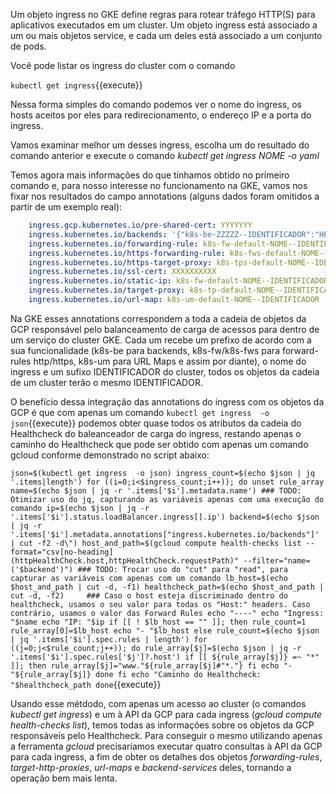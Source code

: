 
Um objeto ingress no GKE define regras para rotear tráfego HTTP(S) para aplicativos executados em um cluster. Um objeto ingress está associado a um ou mais objetos service, e cada um deles está associado a um conjunto de pods.

Você pode listar os ingress do cluster com o comando

`kubectl get ingress`{{execute}}

Nessa forma simples do comando podemos ver o nome do ingress, os hosts aceitos por eles para redirecionamento, o endereço IP e a porta do ingress.

Vamos examinar melhor um desses ingress, escolha um do resultado do comando anterior e execute o comando *kubectl get ingress NOME -o yaml*

Temos agora mais informações do que tínhamos obtido no primeiro comando e, para nosso interesse no funcionamento na GKE, vamos nos fixar nos resultados do campo annotations (alguns dados foram omitidos a partir de um exemplo real):
```yaml
    ingress.gcp.kubernetes.io/pre-shared-cert: YYYYYYY
    ingress.kubernetes.io/backends: '{"k8s-be-ZZZZZ--IDENTIFICADOR":"HEALTHY"}'
    ingress.kubernetes.io/forwarding-rule: k8s-fw-default-NOME--IDENTIFICADOR
    ingress.kubernetes.io/https-forwarding-rule: k8s-fws-default-NOME--IDENTIFICADOR
    ingress.kubernetes.io/https-target-proxy: k8s-tps-default-NOME--IDENTIFICADOR
    ingress.kubernetes.io/ssl-cert: XXXXXXXXXX
    ingress.kubernetes.io/static-ip: k8s-fw-default-NOME--IDENTIFICADOR
    ingress.kubernetes.io/target-proxy: k8s-tp-default-NOME--IDENTIFICADOR
    ingress.kubernetes.io/url-map: k8s-um-default-NOME--IDENTIFICADOR
```
Na GKE esses annotations correspondem a toda a cadeia de objetos da GCP responsável pelo balanceamento de carga de acessos para dentro de um serviço do cluster GKE. Cada um recebe um prefixo de acordo com a sua funcionalidade (k8s-be para backends, k8s-fw/k8s-fws para forward-rules http/https, k8s-um para URL Maps e assim por diante), o nome do ingress e um sufixo IDENTIFICADOR do cluster, todos os objetos da cadeia de um cluster terão o mesmo IDENTIFICADOR. 

O benefício dessa integração das annotations do ingress com os objetos da GCP é que com apenas um comando `kubectl get ingress  -o json`{{execute}} podemos obter quase todos os atributos da cadeia do Healthcheck do baleanceador de carga do ingress, restando apenas o caminho do Healthcheck que pode ser obtido com apenas um comando gcloud conforme demonstrado no script abaixo:

`
json=$(kubectl get ingress  -o json)
ingress_count=$(echo $json | jq '.items|length')
for ((i=0;i<$ingress_count;i++)); do
    unset rule_array
    name=$(echo $json | jq -r '.items['$i'].metadata.name')
    ### TODO: Otimizar uso do jq, capturando as variáveis apenas com uma execução do comando
    ip=$(echo $json | jq -r '.items['$i'].status.loadBalancer.ingress[].ip')
    backend=$(echo $json | jq -r '.items['$i'].metadata.annotations["ingress.kubernetes.io/backends"]' | cut -f2 -d\")
    host_and_path=$(gcloud compute health-checks list --format="csv[no-heading](httpHealthCheck.host,httpHealthCheck.requestPath)" --filter="name=('$backend')")
    ### TODO: Trocar uso do "cut" para "read", para capturar as variáveis com apenas com um comando
    lb_host=$(echo $host_and_path | cut -d, -f1)
    healthcheck_path=$(echo $host_and_path | cut -d, -f2)    
    ### Caso o host esteja discriminado dentro do healthcheck, usamos o seu valor para todas os "Host:" headers. Caso contrário, usamos o valor das Forward Rules
    echo "----"
    echo "Ingress: "$name
    echo "IP: "$ip
    if [[ ! $lb_host == "" ]]; then
        rule_count=1
        rule_array[0]=$lb_host
        echo "- "$lb_host
    else
        rule_count=$(echo $json | jq '.items['$i'].spec.rules | length')
        for ((j=0;j<$rule_count;j++)); do
            rule_array[$j]=$(echo $json | jq -r '.items['$i'].spec.rules['$j']?.host')
            if [[ ${rule_array[$j]} =~ "*" ]]; then
                rule_array[$j]="www."${rule_array[$j]#"*."}
            fi
            echo "- "${rule_array[$j]}
        done
    fi
    echo "Caminho do Healthcheck: "$healthcheck_path
done
`{{execute}}

Usando esse métdodo, com apenas um acesso ao cluster (o comandos *kubectl get ingress*) e um à API da GCP para cada ingress (*gcloud compute health-checks list*), temos todas as informações sobre os objetos da GCP responsáveis pelo Healthcheck. Para conseguir o mesmo utilizando apenas a ferramenta *gcloud* precisaríamos executar quatro consultas à API da GCP para cada ingress, a fim de obter os detalhes dos objetos *forwarding-rules*, *target-http-proxies*, *url-maps* e *backend-services* deles, tornando a operação bem mais lenta.

